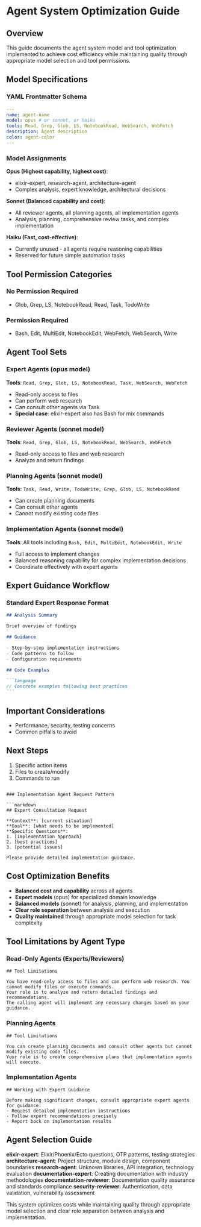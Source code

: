 # Agent System Optimization Guide

## Overview

This guide documents the agent system model and tool optimization implemented to
achieve cost efficiency while maintaining quality through appropriate model
selection and tool permissions.

## Model Specifications

### YAML Frontmatter Schema

```yaml
---
name: agent-name
model: opus # or sonnet, or haiku
tools: Read, Grep, Glob, LS, NotebookRead, WebSearch, WebFetch
description: Agent description
color: agent-color
---
```

### Model Assignments

**Opus (Highest capability, highest cost)**:

- elixir-expert, research-agent, architecture-agent
- Complex analysis, expert knowledge, architectural decisions

**Sonnet (Balanced capability and cost)**:

- All reviewer agents, all planning agents, all implementation agents
- Analysis, planning, comprehensive review tasks, and complex implementation

**Haiku (Fast, cost-effective)**:

- Currently unused - all agents require reasoning capabilities
- Reserved for future simple automation tasks

## Tool Permission Categories

### No Permission Required

- Glob, Grep, LS, NotebookRead, Read, Task, TodoWrite

### Permission Required

- Bash, Edit, MultiEdit, NotebookEdit, WebFetch, WebSearch, Write

## Agent Tool Sets

### Expert Agents (opus model)

**Tools**: `Read, Grep, Glob, LS, NotebookRead, Task, WebSearch, WebFetch`

- Read-only access to files
- Can perform web research
- Can consult other agents via Task
- **Special case**: elixir-expert also has Bash for mix commands

### Reviewer Agents (sonnet model)

**Tools**: `Read, Grep, Glob, LS, NotebookRead, WebSearch, WebFetch`

- Read-only access to files and web research
- Analyze and return findings

### Planning Agents (sonnet model)

**Tools**: `Task, Read, Write, TodoWrite, Grep, Glob, LS, NotebookRead`

- Can create planning documents
- Can consult other agents
- Cannot modify existing code files

### Implementation Agents (sonnet model)

**Tools**: All tools including `Bash, Edit, MultiEdit, NotebookEdit, Write`

- Full access to implement changes
- Balanced reasoning capability for complex implementation decisions
- Coordinate effectively with expert agents

## Expert Guidance Workflow

### Standard Expert Response Format

````markdown
## Analysis Summary

Brief overview of findings

## Guidance

- Step-by-step implementation instructions
- Code patterns to follow
- Configuration requirements

## Code Examples

```language
// Concrete examples following best practices
```
````

## Important Considerations

- Performance, security, testing concerns
- Common pitfalls to avoid

## Next Steps

1. Specific action items
2. Files to create/modify
3. Commands to run

````

### Implementation Agent Request Pattern

```markdown
## Expert Consultation Request

**Context**: [current situation]
**Goal**: [what needs to be implemented]
**Specific Questions**:
1. [implementation approach]
2. [best practices]
3. [potential issues]

Please provide detailed implementation guidance.
````

## Cost Optimization Benefits

- **Balanced cost and capability** across all agents
- **Expert models** (opus) for specialized domain knowledge
- **Balanced models** (sonnet) for analysis, planning, and implementation
- **Clear role separation** between analysis and execution
- **Quality maintained** through appropriate model selection for task complexity

## Tool Limitations by Agent Type

### Read-Only Agents (Experts/Reviewers)

```
## Tool Limitations

You have read-only access to files and can perform web research. You cannot modify files or execute commands.
Your role is to analyze and return detailed findings and recommendations.
The calling agent will implement any necessary changes based on your guidance.
```

### Planning Agents

```
## Tool Limitations

You can create planning documents and consult other agents but cannot modify existing code files.
Your role is to create comprehensive plans that implementation agents will execute.
```

### Implementation Agents

```
## Working with Expert Guidance

Before making significant changes, consult appropriate expert agents for guidance:
- Request detailed implementation instructions
- Follow expert recommendations precisely
- Report back on implementation results
```

## Agent Selection Guide

**elixir-expert**: Elixir/Phoenix/Ecto questions, OTP patterns, testing
strategies **architecture-agent**: Project structure, module design, component
boundaries **research-agent**: Unknown libraries, API integration, technology
evaluation **documentation-expert**: Creating documentation with industry
methodologies **documentation-reviewer**: Documentation quality assurance and
standards compliance **security-reviewer**: Authentication, data validation,
vulnerability assessment

This system optimizes costs while maintaining quality through appropriate model
selection and clear role separation between analysis and implementation.
